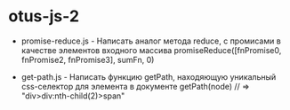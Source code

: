 # otus-js-2

* promise-reduce.js - Написать аналог метода reduce, с промисами в качестве элементов входного массива 
promiseReduce([fnPromise0, fnPromise2, fnPromise3], sumFn, 0)

* get-path.js - Написать функцию getPath, находяющую уникальный css-селектор для элемента в документе 
getPath(node) // => "div>div:nth-child(2)>span"